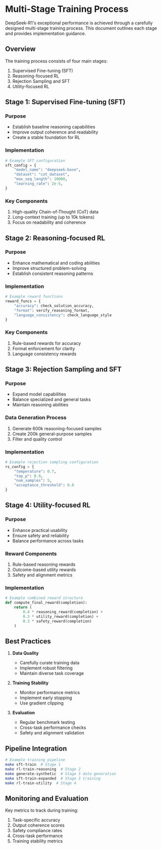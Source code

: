 # Multi-Stage Training Process

DeepSeek-R1's exceptional performance is achieved through a carefully designed multi-stage training process. This document outlines each stage and provides implementation guidance.

## Overview

The training process consists of four main stages:
1. Supervised Fine-tuning (SFT)
2. Reasoning-focused RL
3. Rejection Sampling and SFT
4. Utility-focused RL

## Stage 1: Supervised Fine-tuning (SFT)

### Purpose
- Establish baseline reasoning capabilities
- Improve output coherence and readability
- Create a stable foundation for RL

### Implementation
```python
# Example SFT configuration
sft_config = {
    "model_name": "deepseek-base",
    "dataset": "cot_dataset",
    "max_seq_length": 10000,
    "learning_rate": 2e-5,
}
```

### Key Components
1. High-quality Chain-of-Thought (CoT) data
2. Long-context training (up to 10k tokens)
3. Focus on readability and coherence

## Stage 2: Reasoning-focused RL

### Purpose
- Enhance mathematical and coding abilities
- Improve structured problem-solving
- Establish consistent reasoning patterns

### Implementation
```python
# Example reward functions
reward_funcs = {
    "accuracy": check_solution_accuracy,
    "format": verify_reasoning_format,
    "language_consistency": check_language_style
}
```

### Key Components
1. Rule-based rewards for accuracy
2. Format enforcement for clarity
3. Language consistency rewards

## Stage 3: Rejection Sampling and SFT

### Purpose
- Expand model capabilities
- Balance specialized and general tasks
- Maintain reasoning abilities

### Data Generation Process
1. Generate 600k reasoning-focused samples
2. Create 200k general-purpose samples
3. Filter and quality control

### Implementation
```python
# Example rejection sampling configuration
rs_config = {
    "temperature": 0.7,
    "top_p": 0.9,
    "num_samples": 5,
    "acceptance_threshold": 0.8
}
```

## Stage 4: Utility-focused RL

### Purpose
- Enhance practical usability
- Ensure safety and reliability
- Balance performance across tasks

### Reward Components
1. Rule-based reasoning rewards
2. Outcome-based utility rewards
3. Safety and alignment metrics

### Implementation
```python
# Example combined reward structure
def compute_final_reward(completion):
    return (
        0.4 * reasoning_reward(completion) +
        0.3 * utility_reward(completion) +
        0.3 * safety_reward(completion)
    )
```

## Best Practices

1. **Data Quality**
   - Carefully curate training data
   - Implement robust filtering
   - Maintain diverse task coverage

2. **Training Stability**
   - Monitor performance metrics
   - Implement early stopping
   - Use gradient clipping

3. **Evaluation**
   - Regular benchmark testing
   - Cross-task performance checks
   - Safety and alignment validation

## Pipeline Integration

```bash
# Example training pipeline
make sft-train  # Stage 1
make rl-train-reasoning  # Stage 2
make generate-synthetic  # Stage 3 data generation
make sft-train-expanded  # Stage 3 training
make rl-train-utility  # Stage 4
```

## Monitoring and Evaluation

Key metrics to track during training:
1. Task-specific accuracy
2. Output coherence scores
3. Safety compliance rates
4. Cross-task performance
5. Training stability metrics
